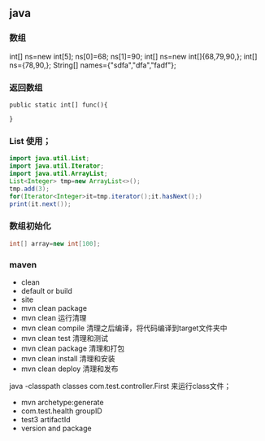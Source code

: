 ## java
### 数组
int[] ns=new int[5];
ns[0]=68;
ns[1]=90;
int[] ns=new int[]{68,79,90,};
int[] ns={78,90,};
String[] names={"sdfa","dfa","fadf"};
### 返回数组
```
public static int[] func(){

}
```
### List 使用；
```java
import java.util.List;
import java.util.Iterator;
import java.util.ArrayList;
List<Integer> tmp=new ArrayList<>();
tmp.add(3);
for(Iterator<Integer>it=tmp.iterator();it.hasNext();)
print(it.next());
```
### 数组初始化
```java
int[] array=new int[100];
```
### maven 
- clean
- default or build
- site
- mvn clean package
- mvn clean 运行清理
- mvn clean compile 清理之后编译，将代码编译到target文件夹中
- mvn clean test 清理和测试
- mvn clean package 清理和打包
- mvn clean install 清理和安装
- mvn clean deploy  清理和发布

java -classpath classes com.test.controller.First 来运行class文件；

- mvn archetype:generate
- com.test.health groupID
- test3             artifactId
- version and package






